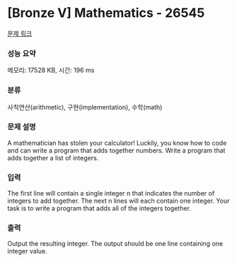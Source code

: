 # [Bronze V] Mathematics - 26545 

[문제 링크](https://www.acmicpc.net/problem/26545) 

### 성능 요약

메모리: 17528 KB, 시간: 196 ms

### 분류

사칙연산(arithmetic), 구현(implementation), 수학(math)

### 문제 설명

<p>A mathematician has stolen your calculator! Luckily, you know how to code and can write a program that adds together numbers. Write a program that adds together a list of integers.</p>

### 입력 

 <p>The first line will contain a single integer n that indicates the number of integers to add together. The next n lines will each contain one integer. Your task is to write a program that adds all of the integers together.</p>

### 출력 

 <p>Output the resulting integer. The output should be one line containing one integer value.</p>

